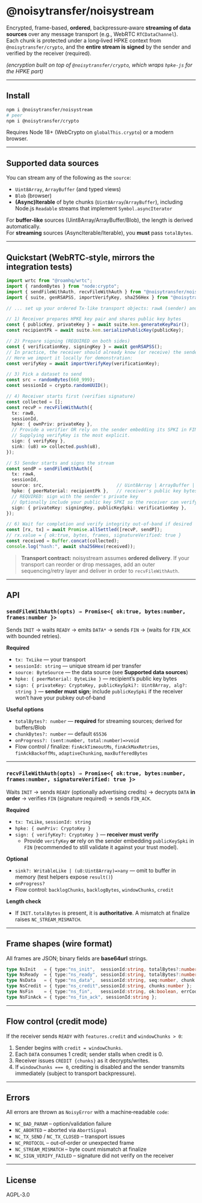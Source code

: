 
# @noisytransfer/noisystream

Encrypted, frame-based, **ordered**, backpressure‑aware **streaming of data sources** over any message transport (e.g., WebRTC `RTCDataChannel`).  
Each chunk is protected under a long‑lived HPKE context from `@noisytransfer/crypto`, and the **entire stream is signed** by the sender and verified by the receiver (required).

*(encryption built on top of `@noisytransfer/crypto`, which wraps `hpke-js` for the HPKE part)*

---

## Install

```bash
npm i @noisytransfer/noisystream
# peer
npm i @noisytransfer/crypto
```

Requires Node 18+ (WebCrypto on `globalThis.crypto`) or a modern browser.

---

## Supported data sources

You can stream any of the following as the `source`:

- `Uint8Array`, `ArrayBuffer` (and typed views)
- `Blob` (browser)
- **(Async)Iterable** of byte chunks (`Uint8Array`/`ArrayBuffer`), including Node.js `Readable` streams that implement `Symbol.asyncIterator`

For **buffer‑like** sources (Uint8Array/ArrayBuffer/Blob), the length is derived automatically.  
For **streaming** sources (AsyncIterable/Iterable), you **must** pass `totalBytes`.

---

## Quickstart (WebRTC‑style, mirrors the integration tests)

```ts
import wrtc from "@roamhq/wrtc";
import { randomBytes } from "node:crypto";
import { sendFileWithAuth, recvFileWithAuth } from "@noisytransfer/noisystream";
import { suite, genRSAPSS, importVerifyKey, sha256Hex } from "@noisytransfer/crypto";

// ... set up your ordered Tx-like transport objects: rawA (sender) and rawB (receiver)

// 1) Receiver prepares HPKE key pair and shares public key bytes
const { publicKey, privateKey } = await suite.kem.generateKeyPair();
const recipientPk = await suite.kem.serializePublicKey(publicKey);

// 2) Prepare signing (REQUIRED on both sides)
const { verificationKey, signingKey } = await genRSAPSS();
// In practice, the receiver should already know (or receive) the sender's public key.
// Here we import it locally for demonstration:
const verifyKey = await importVerifyKey(verificationKey);

// 3) Pick a dataset to send
const src = randomBytes(660_999);
const sessionId = crypto.randomUUID();

// 4) Receiver starts first (verifies signature)
const collected = [];
const recvP = recvFileWithAuth({
  tx: rawB,
  sessionId,
  hpke: { ownPriv: privateKey },
  // Provide a verifier OR rely on the sender embedding its SPKI in FIN.
  // Supplying verifyKey is the most explicit.
  sign: { verifyKey },
  sink: (u8) => collected.push(u8),
});

// 5) Sender starts and signs the stream
const sendP = sendFileWithAuth({
  tx: rawA,
  sessionId,
  source: src,                           // Uint8Array | ArrayBuffer | Blob | (Async)Iterable
  hpke: { peerMaterial: recipientPk },   // receiver's public key bytes
  // REQUIRED: sign with the sender's private key
  // Optionally include your public key SPKI so the receiver can verify without pre-config
  sign: { privateKey: signingKey, publicKeySpki: verificationKey },
});

// 6) Wait for completion and verify integrity out-of-band if desired
const [rx, tx] = await Promise.allSettled([recvP, sendP]);
// rx.value = { ok:true, bytes, frames, signatureVerified: true }
const received = Buffer.concat(collected);
console.log("hash:", await sha256Hex(received));
```

> **Transport contract:** noisystream assumes **ordered delivery**. If your transport can reorder or drop messages, add an outer sequencing/retry layer and deliver in order to `recvFileWithAuth`.

---

## API

### `sendFileWithAuth(opts) ⇒ Promise<{ ok:true, bytes:number, frames:number }>`
Sends `INIT` → waits `READY` → emits `DATA*` → sends `FIN` → (waits for `FIN_ACK` with bounded retries).

**Required**
- `tx: TxLike` — your transport
- `sessionId: string` — unique stream id per transfer
- `source: ByteSource` — the data source (see **Supported data sources**)
- `hpke: { peerMaterial: ByteLike }` — recipient’s public key bytes
- `sign: { privateKey: CryptoKey, publicKeySpki?: Uint8Array, alg?: string }` — **sender must sign**; include `publicKeySpki` if the receiver won’t have your pubkey out‑of‑band

**Useful options**
- `totalBytes?: number` — **required** for streaming sources; derived for buffers/Blob
- `chunkBytes?: number` — default `65536`
- `onProgress?: (sent:number, total:number)=>void`
- Flow control / finalize: `finAckTimeoutMs`, `finAckMaxRetries`, `finAckBackoffMs`, `adaptiveChunking`, `maxBufferedBytes`

---

### `recvFileWithAuth(opts) ⇒ Promise<{ ok:true, bytes:number, frames:number, signatureVerified: true }>`
Waits `INIT` → sends `READY` (optionally advertising credits) → decrypts `DATA` **in order** → verifies `FIN` (signature required) → sends `FIN_ACK`.

**Required**
- `tx: TxLike`, `sessionId: string`
- `hpke: { ownPriv: CryptoKey }`
- `sign: { verifyKey?: CryptoKey }` — **receiver must verify**  
  - Provide `verifyKey` **or** rely on the sender embedding `publicKeySpki` in `FIN` (recommended to still validate it against your trust model).

**Optional**
- `sink?: WritableLike | (u8:Uint8Array)=>any` — omit to buffer in memory (test helpers expose `result()`)
- `onProgress?`
- Flow control: `backlogChunks`, `backlogBytes`, `windowChunks`, `credit`

**Length check**
- If `INIT.totalBytes` is present, it is **authoritative**. A mismatch at finalize raises `NC_STREAM_MISMATCH`.

---

## Frame shapes (wire format)

All frames are JSON; binary fields are **base64url** strings.

```ts
type NsInit   = { type:"ns_init",  sessionId:string, totalBytes?:number, encTag?:string, hpkeEnc:string };
type NsReady  = { type:"ns_ready", sessionId:string, totalBytes?:number, features?:{ credit?:true }, windowChunks?:number };
type NsData   = { type:"ns_data",  sessionId:string, seq:number, chunk:string, aead?:true };
type NsCredit = { type:"ns_credit",sessionId:string, chunks:number };
type NsFin    = { type:"ns_fin",   sessionId:string, ok:boolean, errCode?:string, sig?:string, sigAlg?:string, sigPub?:string };
type NsFinAck = { type:"ns_fin_ack", sessionId:string };
```

---

## Flow control (credit mode)

If the receiver sends `READY` with `features.credit` and `windowChunks > 0`:

1. Sender begins with `credit = windowChunks`.
2. Each `DATA` consumes 1 credit; sender stalls when credit is 0.
3. Receiver issues `CREDIT {chunks}` as it decrypts/writes.
4. If `windowChunks === 0`, crediting is disabled and the sender transmits immediately (subject to transport backpressure).

---

## Errors

All errors are thrown as `NoisyError` with a machine‑readable `code`:
- `NC_BAD_PARAM` – option/validation failure
- `NC_ABORTED` – aborted via `AbortSignal`
- `NC_TX_SEND` / `NC_TX_CLOSED` – transport issues
- `NC_PROTOCOL` – out‑of‑order or unexpected frame
- `NC_STREAM_MISMATCH` – byte count mismatch at finalize
- `NC_SIGN_VERIFY_FAILED` – signature did not verify on the receiver

---

## License

AGPL‑3.0
